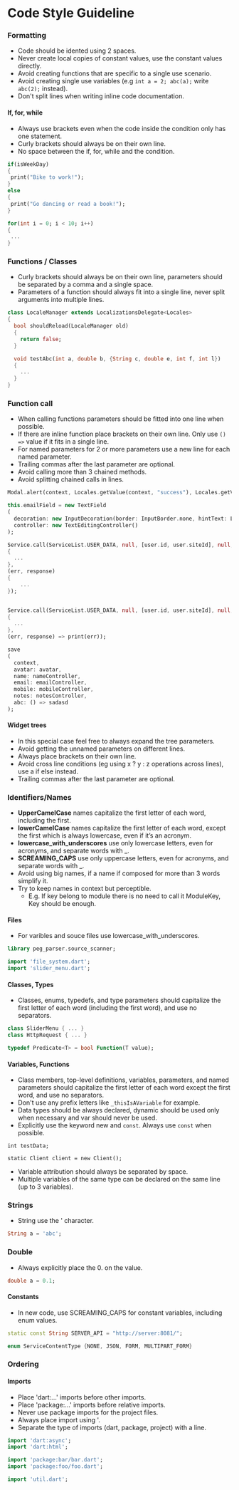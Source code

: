 # Code Style Guideline
### Formatting
 - Code should be idented using 2 spaces.
 - Never create local copies of constant values, use the constant values directly.
 - Avoid creating functions that are specific to a single use scenario.
 - Avoid creating single use variables (e.g `int a = 2; abc(a);` write `abc(2);` instead).
 - Don't split lines when writing inline code documentation.

#### If, for, while
 - Always use brackets even when the code inside the condition only has one statement.
 - Curly brackets should always be on their own line.
 - No space between the if, for, while and the condition.
 ```dart
if(isWeekDay)
{
  print("Bike to work!");
}
else
{
  print("Go dancing or read a book!");
}

for(int i = 0; i < 10; i++)
{
  ...
}
 ```

### Functions / Classes
 - Curly brackets should always be on their own line, parameters should be separated by a comma and a single space.
 - Parameters of a function should always fit into a single line, never split arguments into multiple lines.
```dart
class LocaleManager extends LocalizationsDelegate<Locales>
{
  bool shouldReload(LocaleManager old)
  {
    return false;
  }

  void testAbc(int a, double b, {String c, double e, int f, int l})
  {
    ...
  }
}
```

### Function call
 - When calling functions parameters should be fitted into one line when possible.
 - If there are inline function place brackets on their own line. Only use `() =>` value if it fits in a single line.
 - For named parameters for 2 or more parameters use a new line for each named parameter.
 - Trailing commas after the last parameter are optional.
 - Avoid calling more than 3 chained methods.
 - Avoid splitting chained calls in lines.
```dart
Modal.alert(context, Locales.getValue(context, "success"), Locales.getValue(context, "emailPasswordRecover"));

this.emailField = new TextField
(
  decoration: new InputDecoration(border: InputBorder.none, hintText: Locales.getValue(context, "email")),
  controller: new TextEditingController()
);

Service.call(ServiceList.USER_DATA, null, [user.id, user.siteId], null, null, (data, response)
{
  ...
},
(err, response)
{
	...
});


Service.call(ServiceList.USER_DATA, null, [user.id, user.siteId], null, null, (data, response)
{
  ...
},
(err, response) => print(err));

save
(
  context,
  avatar: avatar,
  name: nameController,
  email: emailController,
  mobile: mobileController,
  notes: notesController,
  abc: () => sadasd
);
```

#### Widget trees
 - In this special case feel free to always expand the tree parameters.
 - Avoid getting the unnamed parameters on different lines.
 - Always place brackets on their own line.
 - Avoid cross line conditions (eg using x ? y : z operations across lines), use a if else instead.
 - Trailing commas after the last parameter are optional.



### Identifiers/Names
 - **UpperCamelCase** names capitalize the first letter of each word, including the first.
 - **lowerCamelCase** names capitalize the first letter of each word, except the first which is always lowercase, even if it’s an acronym.
 - **lowercase_with_underscores** use only lowercase letters, even for acronyms, and separate words with _.
 - **SCREAMING_CAPS** use only uppercase letters, even for acronyms, and separate words with _.
 - Avoid using big names, if a name if composed for more than 3 words simplify it.
 - Try to keep names in context but perceptible.
   - E.g. If key belong to module there is no need to call it ModuleKey, Key should be enough.

#### Files
 - For varibles and souce files use lowercase_with_underscores.
```dart
library peg_parser.source_scanner;

import 'file_system.dart';
import 'slider_menu.dart';
```

#### Classes, Types
 - Classes, enums, typedefs, and type parameters should capitalize the first letter of each word (including the first word), and use no separators.
```dart
class SliderMenu { ... }
class HttpRequest { ... }

typedef Predicate<T> = bool Function(T value);
```

#### Variables, Functions
 - Class members, top-level definitions, variables, parameters, and named parameters should capitalize the first letter of each word except the first word, and use no separators.
 - Don't use any prefix letters like `_thisIsAVariable` for example.
 - Data types should be always declared, dynamic should be used only when necessary and var should never be used.
 - Explicitly use the keyword new and `const`. Always use `const` when possible.
```
int testData;

static Client client = new Client();
```
 - Variable attribution should always be separated by space.
 - Multiple variables of the same type can be declared on the same line (up to 3 variables).

### Strings
 - String use the ' character.
```dart
String a = 'abc';
```

### Double
 - Always explicitly place the 0. on the value.
```dart
double a = 0.1;
```

#### Constants
 - In new code, use SCREAMING_CAPS for constant variables, including enum values.
```dart
static const String SERVER_API = "http://server:8081/";

enum ServiceContentType {NONE, JSON, FORM, MULTIPART_FORM}
```

### Ordering
#### Imports
 - Place 'dart:...' imports before other imports.
 - Place 'package:...' imports before relative imports.
 - Never use package imports for the project files.
 - Always place import using '.
 - Separate the type of imports (dart, package, project) with a line.
 ```dart
import 'dart:async';
import 'dart:html';

import 'package:bar/bar.dart';
import 'package:foo/foo.dart';

import 'util.dart';
 ```
